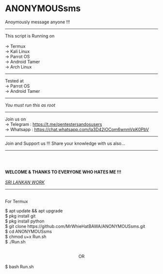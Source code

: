 # ANONYMOUSsms
Anoymously message anyone !!!
<br>
<hr>
This script is Running on<br><br>
 -> Termux<br>
 -> Kali Linux<br>
 -> Parrot OS<br>
 -> Android Tamer<br
 ->-> Arch Linux<br>
 <hr>
 
Tested at<br>
 -> Parrot OS<br>
 -> Android Tamer<br>
 <hr>
 
 *You must run this as root*
 <hr>
 
 Join us on <br>
    -> Telegram : https://t.me/pentestersandosusers<br>
    -> Whatsapp : https://chat.whatsapp.com/Ia3D42iOCom6wnmVpK0PbV<br>
 <hr>
 Join and Support us !!! Share your knowledge with us also...
 <hr><br><br>
 
 ******WELCOME & THANKS TO EVERYONE WHO HATES ME !!!******
 <br><br>
 <i><u><u>SRI LANKAN WORK</i></u></u>
 <br>
 <hr>
 <br>
 For Termux
 <br>
 <p>
 $ apt update && apt upgrade<br>
 $ pkg install git<br>
 $ pkg install python<br>
 $ git clone https://github.com/MrWhieHatBAWA/ANONYMOUSsms.git<br>
 $ cd ANONYMOUSsms<br>
 $ chmod u+x Run.sh<br>
 $ ./Run.sh<br>
 <br>
 <center> OR </center>
 <br>
 $ bash Run.sh
 </p>
